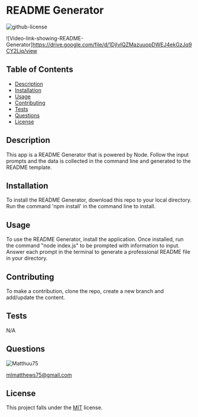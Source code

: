# README Generator
  ![github-license](https://img.shields.io/badge/License-MIT-red.svg)

  ![Video-link-showing-README-Generator]https://drive.google.com/file/d/1DjIvlQZMazuuopDWEJ4ekGzJq9CY2Liq/view

  ## Table of Contents
  * [Description](#description)
  * [Installation](#installation)
  * [Usage](#usage)
  * [Contributing](#contributing)
  * [Tests](#tests)
  * [Questions](#questions)
  * [License](#license)
  
  ## Description
  This app is a README Generator that is powered by Node. Follow the input prompts and the data is collected in the command line and generated to the README template. 

  ## Installation
  To install the README Generator, download this repo to your local directory. Run the command 'npm install' in the command line to install.

  ## Usage
  To use the README Generator, install the application. Once installed, run the command "node index.js" to be prompted with information to input. Answer each prompt in the terminal to generate a professional README file in your directory.

  ## Contributing
  To make a contribution, clone the repo, create a new branch and add/update the content.

  ## Tests
  N/A

  ## Questions
  ![Matthuu75](https://github.com/matthuu75)

  mlmatthews75@gmail.com

  ## License
  This project falls under the [MIT](https://choosealicense.com/licenses/mit/) license.